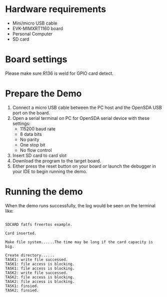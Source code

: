 Hardware requirements
===================
- Mini/micro USB cable
- EVK-MIMXRT1160 board
- Personal Computer
- SD card

Board settings
============
Please make sure R136 is weld for GPIO card detect.

Prepare the Demo
===============
1.  Connect a micro USB cable between the PC host and the OpenSDA USB port on the board.
2.  Open a serial terminal on PC for OpenSDA serial device with these settings:
    - 115200 baud rate
    - 8 data bits
    - No parity
    - One stop bit
    - No flow control
3.  Insert SD card to card slot
4.  Download the program to the target board.
5.  Either press the reset button on your board or launch the debugger in your IDE to begin running the demo.

Running the demo
===============
When the demo runs successfully, the log would be seen on the terminal like:

~~~~~~~~~~~~~~~~~~~~~~~~~~~~~~~~~~~~~~~~~~~~~~~~~~~~~~~~~~~~~~~~~~~~~~~~~~~~~~~~~~~

SDCARD fatfs freertos example.

Card inserted.

Make file system......The time may be long if the card capacity is big.

Create directory......
TASK1: write file successed.
TASK1: file access is blocking.
TASK1: file access is blocking.
TASK2: write file successed.
TASK2: file access is blocking.
TASK2: file access is blocking.
TASK1: finsied.
TASK2: finsied.

~~~~~~~~~~~~~~~~~~~~~~~~~~~~~~~~~~~~~~~~~~~~~~~~~~~~~~~~~~~~~~~~~~~~~~~~~~~~~~~~~~~~~
